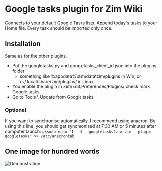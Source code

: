 # Google tasks plugin for Zim Wiki
Connects to your default Google Tasks lists. Append today's tasks to your Home file. Every task should be imported only once.

## Installation
Same as for the other plugins.
* Put the googletasks.py and googletasks_client_id.json into the plugins folder
  * something like %appdata%\zim\data\zim\plugins in Win, or /~/.local/share/zim/plugins/ in Linux
* You enable the plugin in Zim/Edit/Preferences/Plugins/ check mark Google tasks.
* Go to Tools \ Update from Google tasks

### Optional
If you want to synchronise automatically, I recommend using anacron. By using this line, you should get synchronised at 7:30 AM or 5 minutes after computer launch: 
```gksudo echo "1	5	googletasks2zim	zim --plugin googletasks" >> /etc/anacrontab```


## One image for hundred words
![Demonstration](example.png?raw=true)
